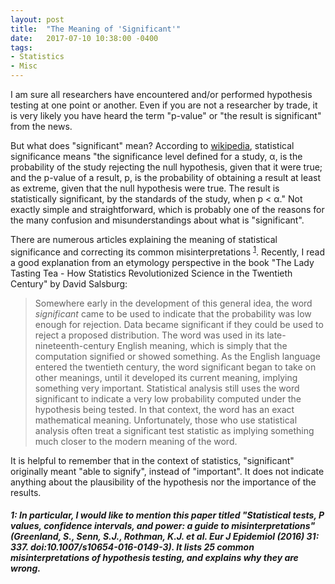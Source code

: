 ```yaml
---
layout: post
title:  "The Meaning of 'Significant'"
date:   2017-07-10 10:38:00 -0400
tags:
- Statistics
- Misc
---
```


I am sure all researchers have encountered and/or performed hypothesis testing at one point or another. Even if you are not a researcher by trade, it is very likely you have heard the term "p-value" or "the result is significant" from the news.

But what does "significant" mean? <!--more--> According to [wikipedia](https://en.wikipedia.org/wiki/Statistical_significance), statistical significance means "the significance level defined for a study, α, is the probability of the study rejecting the null hypothesis, given that it were true; and the p-value of a result, p, is the probability of obtaining a result at least as extreme, given that the null hypothesis were true. The result is statistically significant, by the standards of the study, when p < α." Not exactly simple and straightforward, which is probably one of the reasons for the many confusion and misunderstandings about what is "significant".

There are numerous articles explaining the meaning of statistical significance and correcting its common misinterpretations <sup>[1](#myfootnote1)</sup>. Recently, I read a good explanation from an etymology perspective in the book "The Lady Tasting Tea - How Statistics Revolutionized Science in the Twentieth Century" by David Salsburg:

>Somewhere early in the development of this general idea, the word *significant* came to be used to indicate that the probability was low enough for rejection. Data became significant if they could be used to reject a proposed distribution. The word was used in its late-nineteenth-century English meaning, which is simply that the computation signified or showed something. As the English language entered the twentieth century, the word significant began to take on other meanings, until it developed its current meaning, implying something very important. Statistical analysis still uses the word significant to indicate a very low probability computed under the hypothesis being tested. In that context, the word has an exact mathematical meaning. Unfortunately, those who use statistical analysis often treat a significant test statistic as implying something much closer to the modern meaning of the word.

It is helpful to remember that in the context of statistics, "significant" originally meant "able to signify", instead of "important". It does not indicate anything about the plausibility of the hypothesis nor the importance of the results.

##### <a name="myfootnote1">1</a>: In particular, I would like to mention this paper titled "Statistical tests, P values, confidence intervals, and power: a guide to misinterpretations" (Greenland, S., Senn, S.J., Rothman, K.J. et al. Eur J Epidemiol (2016) 31: 337. doi:10.1007/s10654-016-0149-3). It lists 25 common misinterpretations of hypothesis testing, and explains why they are wrong.
